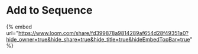 # Add to Sequence

{% embed url="https://www.loom.com/share/fd399878a9814289af654d28f49351a0?hide_owner=true&hide_share=true&hide_title=true&hideEmbedTopBar=true" %}
